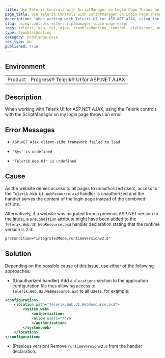 ```yaml
---
title: Use Telerik Controls with ScriptManager on Login Page Throws an Error
page_title: Use Telerik Controls with ScriptManager on Login Page Throws an Error
description: "When working with Telerik UI for ASP.NET AJAX, using the Telerik controls with RadScriptManager on your login page throws an error."
slug: using-controls-with-scriptmanager-login-page-error
tags: telerik, asp, net, ajax, troubleshooting, control, stylesheet, not, registered, after, ajax, request
type: troubleshooting
category: knowledge-base
res_type: kb
published: True
---
```


## Environment

<table>
	<tbody>
		<tr>
			<td>Product</td>
			<td>Progress® Telerik® UI for ASP.NET AJAX</td>
		</tr>
	</tbody>
</table>

## Description

When working with Telerik UI for ASP.NET AJAX, using the Telerik controls with the ScriptManager on my login page throws an error.

## Error Messages

* `ASP.NET Ajax client-side framework failed to load`

* `'Sys' is undefined`

* `"Telerik.Web.UI" is undefined`

## Cause

As the website denies access to all pages to unauthorized users, access to the `Telerik.Web.UI.WebResource.axd` handler is unauthorized and the handler serves the content of the login page instead of the combined scripts.

Alternatively, if a website was migrated from a previous ASP.NET version to the latest, a `preCondition` attribute might have been added to the `Telerik.Web.UI.WebResource.axd` handler declaration stating that the runtime version is 2.0:

````XML
preCondition="integratedMode,runtimeVersionv2.0"
````

## Solution

Depending on the possible cause of this issue, use either of the following approaches:

* (Unauthorized handler) Add a `<location>` section to the application configuration file thus allowing access to `Telerik.Web.UI.WebResource.axd` to all users, for example:

````XML
<configuration>
	<location path="Telerik.Web.UI.WebResource.axd">
		<system.web>
			<authorization>
			<allow users="*"/>
			</authorization>
		</system.web>
	</location>
</configuration>
````

* (Previous version) Remove `runtimeVersionv2.0` from the handler declaration.
